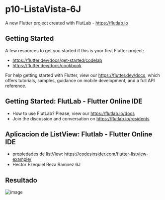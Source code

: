 # p10-ListaVista-6J

A new Flutter project created with FlutLab - https://flutlab.io

## Getting Started

A few resources to get you started if this is your first Flutter project:

- https://flutter.dev/docs/get-started/codelab
- https://flutter.dev/docs/cookbook

For help getting started with Flutter, view our
https://flutter.dev/docs, which offers tutorials,
samples, guidance on mobile development, and a full API reference.

## Getting Started: FlutLab - Flutter Online IDE

- How to use FlutLab? Please, view our https://flutlab.io/docs
- Join the discussion and conversation on https://flutlab.io/residents

 ## Aplicacion de ListView: Flutlab - Flutter Online IDE

- propiedades de listView: https://codesinsider.com/flutter-listview-example/
- Hector Ezequiel Reza Ramirez 6J
## Resultado

![image](https://github.com/HectorRezaRamirez18/p10-listaVista-6J/assets/143548137/948964df-d259-4abe-bf47-5d1933150172)
